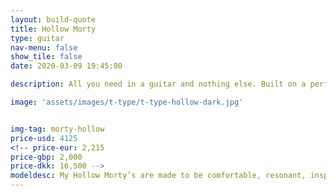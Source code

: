 ```yaml
---
layout: build-quote
title: Hollow Morty
type: guitar
nav-menu: false
show_tile: false
date: 2020-03-09 19:45:00

description: All you need in a guitar and nothing else. Built on a perfect foundation, simplicity can be more of an inspiration than a limitation.

image: 'assets/images/t-type/t-type-hollow-dark.jpg'


img-tag: morty-hollow
price-usd: 4125
<!-- price-eur: 2,215
price-gbp: 2,000
price-dkk: 16,500 -->
modeldesc: My Hollow Morty’s are made to be comfortable, resonant, inspiring to play acoustically and versatile. They are totally hollow, with no centre block, to maximise resonance and keep the weight down.  But I vary the thickness of the top, back and sides to add strength and support where needed, whilst removing all unnecessary material. This gives me a lot of extra control on my builds. For example if the customer knows they will be playing on very loud stages I can add a little extra thickness to the top to help control feedback, or if you want to feel vibrations against your chest when you play I can make the back a little thinner on the belly cut.
---
```




